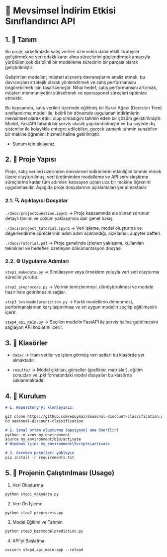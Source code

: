 # 📌 Mevsimsel İndirim Etkisi Sınıflandırıcı API 

## 1. 📝 Tanım  

Bu proje, şirketimizde satış verileri üzerinden daha etkili stratejiler geliştirmek ve veri odaklı karar alma süreçlerini güçlendirmek amacıyla yürütülen çok disiplinli bir modelleme sürecinin bir parçası olarak geliştirilmiştir.

Geliştirilen modeller; müşteri alışveriş davranışlarını analiz etmek, bu davranışları stratejik olarak yönlendirmek ve satış performansını öngörebilmek için tasarlanmıştır. Nihai hedef, satış performansını artırmak, müşteri memnuniyetini yükseltmek ve operasyonel süreçleri optimize etmektir.

Bu kapsamda, satış verileri üzerinde eğitilmiş bir Karar Ağacı (Decision Tree) sınıflandırma modeli ile, belirli bir dönemde uygulanan indirimlerin mevsimsel olarak etkili olup olmadığını tahmin eden bir çözüm geliştirilmiştir. Model, FastAPI tabanlı bir servis olarak yapılandırılmıştır ve bu sayede dış sistemler ile kolaylıkla entegre edilebilen, gerçek zamanlı tahmin sunabilen bir makine öğrenimi hizmeti haline getirilmiştir.

* Sunum için [tıklayınız.](https://drive.google.com/drive/folders/1Wvmwc_rJMGqqqV1RH_OTmaPqiEq2CtjG)

## 2. 📂 Proje Yapısı

Proje, satış verileri üzerinden mevsimsel indirimlerin etkinliğini tahmin etmek üzere oluşturulmuş, veri üretiminden modelleme ve API servisleştirme süreçlerine kadar tüm adımları kapsayan uçtan uca bir makine öğrenimi uygulamasıdır. Aşağıda proje dosyalarının açıklamaları yer almaktadır:

### 2.1. 🔍 Açıklayıcı Dosyalar

`./docs/projectQuestion.ipynb`
 → Proje kapsamında ele alınan sorunun detaylı tanımı ve çözüm yaklaşımına dair genel bakış.

`./docs/project_tutorial.ipynb`
 → Veri işleme, model oluşturma ve değerlendirme süreçlerinin adım adım açıklandığı, açıklamalı Jupyter defteri.

`./docs/Tutorial.pdf`
 → Proje genelinde izlenen yaklaşımı, kullanılan teknikleri ve hedefleri özetleyen dökümantasyon dosyası.

### 2.2. ⚙️ Uygulama Adımları

`step1_makedata.py`
 → Simülasyon veya örneklem yoluyla veri seti oluşturma sürecini yürütür.

`step2_preprocess.py`
 → Verinin temizlenmesi, dönüştürülmesi ve modele hazır hale getirilmesini sağlar.

`step3_bestmodelprediction.py`
 → Farklı modellerin denenmesi, performanslarının karşılaştırılması ve en uygun modelin seçilip eğitilmesini içerir.

`step4_api_main.py`
 → Seçilen modelin FastAPI ile servis haline getirilmesini sağlayan API kodlarını içerir.

## 3.  📂 Klasörler
 
- `data/`
 → Ham veriler ve işlem görmüş veri setleri bu klasörde yer almaktadır.

- `results/`
 → Model çıktıları, görseller (grafikler, matrisler), eğitim sonuçları ve .pkl formatındaki model dosyaları bu klasörde saklanmaktadır.

 ## 4. 🧪 Kurulum
 
 ```markdown
 # 1. Repository'yi klonlayınız:

git clone https://github.com/eduymaz/seasonal-discount-classification.git
cd seasonal-discount-classification

# 2. Sanal ortam oluşturma (opsiyonel ama önerilir)
python -m venv my_environment
source my_environment/bin/activate  
# Windows için: my_environment\Scripts\activate

# 3. Gereken paketleri yükleyin
pip install -r requirements.txt
```

## 5. 🚀 Projenin Çalıştırılması (Usage)

1. Veri Oluşturma
```markdown
python step1_makedata.py
```
2. Veri Ön İşleme
```markdown
python step2_preprocess.py
```
3. Model Eğitimi ve Tahmin
```markdown
python step3_bestmodelprediction.py
```
4. API'yi Başlatma
```markdown
uvicorn step4_api_main:app --reload
```
